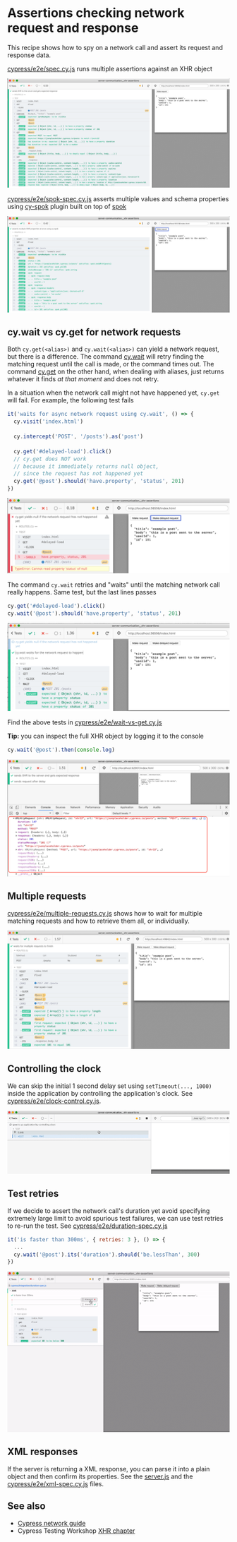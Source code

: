 # Assertions checking network request and response

This recipe shows how to spy on a network call and assert its request and response data.

[cypress/e2e/spec.cy.js](cypress/e2e/spec.cy.js) runs multiple assertions against an XHR object

![Multiple assertions](images/assertions.png)

[cypress/e2e/spok-spec.cy.js](cypress/e2e/spok-spec.cy.js) asserts multiple values and schema properties using [cy-spok](https://github.com/bahmutov/cy-spok) plugin built on top of [spok](https://github.com/thlorenz/spok)

![Spok assertions](images/spok.png)

## cy.wait vs cy.get for network requests

Both `cy.get(<alias>)` and `cy.wait(<alias>)` can yield a network request, but there is a difference. The command [cy.wait](https://on.cypress.io/wait) will retry finding the matching request until the call is made, or the command times out. The command [cy.get](https://on.cypress.io/get) on the other hand, when dealing with aliases, just returns whatever it finds _at that moment_ and does not retry.

In a situation when the network call might not have happened yet, `cy.get` will fail. For example, the following test fails

```js
it('waits for async network request using cy.wait', () => {
  cy.visit('index.html')

  cy.intercept('POST', '/posts').as('post')

  cy.get('#delayed-load').click()
  // cy.get does NOT work
  // because it immediately returns null object,
  // since the request has not happened yet
  cy.get('@post').should('have.property', 'status', 201)
})
```
![cy.get fails](images/cy-get-example.png)

The command `cy.wait` retries and "waits" until the matching network call really happens. Same test, but the last lines passes

```js
cy.get('#delayed-load').click()
cy.wait('@post').should('have.property', 'status', 201)
```

![cy.wait works](images/cy-wait-example.png)

Find the above tests in [cypress/e2e/wait-vs-get.cy.js](cypress/e2e/wait-vs-get.cy.js)

**Tip:** you can inspect the full XHR object by logging it to the console

```javascript
cy.wait('@post').then(console.log)
```

![XHR logged to console](images/log-xhr.png)

## Multiple requests

[cypress/e2e/multiple-requests.cy.js](cypress/e2e/multiple-requests.cy.js) shows how to wait for multiple matching requests and how to retrieve them all, or individually.

![multiple requests](images/multiple.png)

## Controlling the clock

We can skip the initial 1 second delay set using `setTimeout(..., 1000)` inside the application by controlling the application's clock. See [cypress/e2e/clock-control.cy.js](cypress/e2e/clock-control.cy.js).

![Fast test via clock control](images/clock.gif)

## Test retries

If we decide to assert the network call's duration yet avoid specifying extremely large limit to avoid spurious test failures, we can use test retries to re-run the test. See [cypress/e2e/duration-spec.cy.js](cypress/e2e/duration-spec.cy.js)

```js
it('is faster than 300ms', { retries: 3 }, () => {
  ...
  cy.wait('@post').its('duration').should('be.lessThan', 300)
})
```

![Test retries on failure](images/re-run.gif)

## XML responses

If the server is returning a XML response, you can parse it into a plain object and then confirm its properties. See the [server.js](./server.js) and the [cypress/e2e/xml-spec.cy.js](./cypress/e2e/xml-spec.cy.js) files.

## See also

- [Cypress network guide](https://on.cypress.io/network-requests)
- Cypress Testing Workshop [XHR chapter](https://github.com/cypress-io/testing-workshop-cypress#xhr)
